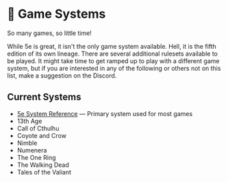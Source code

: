 # 🧩 Game Systems

So many games, so little time!

While 5e is great, it isn't the only game system available. Hell, it is the fifth edition of its own lineage. There are several additional rulesets available to be played. It might take time to get ramped up to play with a different game system, but if you are interested in any of the following or others not on this list, make a suggestion on the Discord.

## Current Systems

- [5e System Reference](./5e/index.md) — Primary system used for most games
- 13th Age
- Call of Cthulhu
- Coyote and Crow
- Nimble
- Numenera
- The One Ring
- The Walking Dead
- Tales of the Valiant
